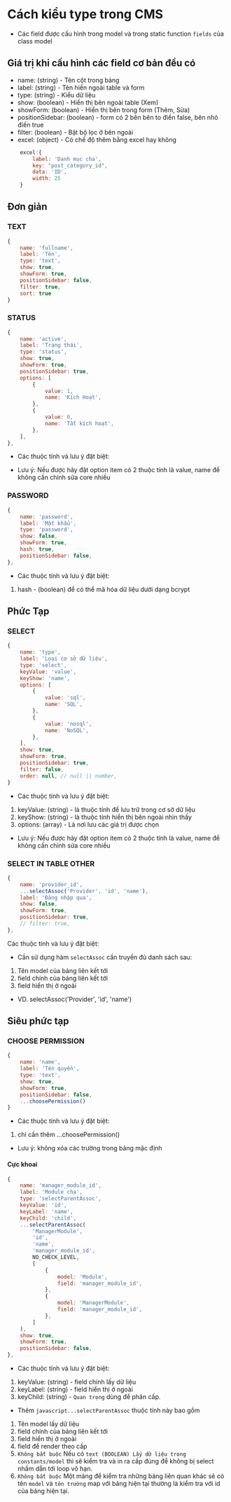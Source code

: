 # Cách kiểu type trong CMS

- Các field được cấu hình trong model và trong static function ```fields```  của class model

## Giá trị khi cấu hình các field cơ bản đều có

- name: (string) - Tên cột trong bảng
- label: (string) - Tên hiển ngoài table và form
- type: (string) - Kiểu dữ liệu
- show: (boolean) - Hiển thị bên ngoài table (Xem)
- showForm: (boolean) - Hiển thị bên trong form (Thêm, Sửa)
- positionSidebar: (boolean) - form có 2 bên bên to điền false, bên nhỏ điền true
- filter: (boolean) - Bật bộ lọc ở bên ngoài
- excel: (object) - Có chế độ thêm bằng excel hay không

```javascript
    excel:{
        label: 'Danh mục cha',
        key: "post_category_id",
        data: 'ID',
        width: 25
    }
```

## Đơn giản

### TEXT

```javascript
{
    name: 'fullname',
    label: 'Tên',
    type: 'text',
    show: true,
    showForm: true,
    positionSidebar: false,
    filter: true,
    sort: true
}
```

### STATUS

```javascript
{
    name: 'active',
    label: 'Trạng thái',
    type: 'status',
    show: true,
    showForm: true,
    positionSidebar: true,
    options: [
        {
            value: 1,
            name: 'Kích Hoạt',
        },
        {
            value: 0,
            name: 'Tắt kích hoạt',
        },
    ],
},
```

- Các thuộc tính và lưu ý đặt biệt:

- Lưu ý: Nếu được hãy đặt option item có 2 thuộc tính là value, name để không cần chỉnh sửa core nhiều

### PASSWORD

```javascript
{
    name: 'password',
    label: 'Mật khẩu',
    type: 'password',
    show: false,
    showForm: true,
    hash: true,
    positionSidebar: false,
},
```

- Các thuộc tính và lưu ý đặt biệt:

1. hash - (boolean) để có thể mã hóa dữ liệu dưới dạng bcrypt

## Phức Tạp

### SELECT

```javascript
{
    name: 'type',
    label: 'Loại cơ sở dữ liệu',
    type: 'select',
    keyValue: 'value',
    keyShow: 'name',
    options: [
        {
            value: 'sql',
            name: 'SQL',
        },
        {
            value: 'nosql',
            name: 'NoSQL',
        },
    ],
    show: true,
    showForm: true,
    positionSidebar: true,
    filter: false,
    order: null, // null || number,
}
```

- Các thuộc tính và lưu ý đặt biệt:

1. keyValue: (string) - là thuộc tính để lưu trữ trong cơ sở dữ liệu
2. keyShow: (string) - là thuộc tính hiển thị bên ngoài nhìn thấy
3. options: (array) - Là nơi lưu các giá trị được chọn

- Lưu ý: Nếu được hãy đặt option item có 2 thuộc tính là value, name để không cần chỉnh sửa core nhiều

### SELECT IN TABLE OTHER

```javascript
{
    name: 'provider_id',
    ...selectAssoc('Provider', 'id', 'name'),
    label: 'Đăng nhập qua',
    show: false,
    showForm: true,
    positionSidebar: true,
    // filter: true,
},
```

Các thuộc tính và lưu ý đặt biệt:

- Cần sử dụng hàm ```selectAssoc``` cần truyền đủ danh sách sau:

1. Tên model của bảng liên kết tới
2. field chính của bảng liên kết tới
3. field hiển thị ở ngoài

- VD. selectAssoc('Provider', 'id', 'name')

## Siêu phức tạp

### CHOOSE PERMISSION

```javascript
{
    name: 'name',
    label: 'Tên quyền',
    type: 'text',
    show: true,
    showForm: true,
    positionSidebar: false,
    ...choosePermission()
}
```

- Các thuộc tính và lưu ý đặt biệt:

1. chỉ cần thêm ...choosePermission()

- Lưu ý: không xóa các trường trong bảng mặc định

#### Cực khoai

```javascript
{
    name: 'manager_module_id',
    label: 'Module cha',
    type: 'selectParentAssoc',
    keyValue: 'id',
    keyLabel: 'name',
    keyChild: 'child',
    ...selectParentAssoc(
        'ManagerModule',
        'id',
        'name',
        'manager_module_id',
        NO_CHECK_LEVEL,
        [
            {
                model: 'Module',
                field: 'manager_module_id',
            },
            {
                model: 'ManagerModule',
                field: 'manager_module_id',
            },
        ]
    ),
    show: true,
    showForm: true,
    positionSidebar: false,
},
```

- Các thuộc tính và lưu ý đặt biệt:

1. keyValue: (string) - field chính lấy dữ liệu
2. keyLabel: (string) - field hiển thị ở ngoài
3. keyChild: (string) - ```Quan trọng``` dùng để phân cấp.

- Thêm ```javascript...selectParentAssoc``` thuộc tính này bao gồm

1. Tên model lấy dữ liệu
2. field chính của bảng liên kết tới
3. field hiển thị ở ngoài
4. field để render theo cấp
5. ``` Không bắt buộc ``` Nếu có ```text (BOOLEAN) Lấy dữ liệu trong constants/model``` thì sẽ kiểm tra và in ra cấp đúng để không bị select nhầm dẫn tới loop vô hạn.
6. ``` Không bắt buộc ``` Một mảng để kiểm tra những bảng liên quan khác sẽ có tên ```model``` và ```tên trường``` map với bảng hiện tại thường là kiểm tra với id của bảng hiện tại.